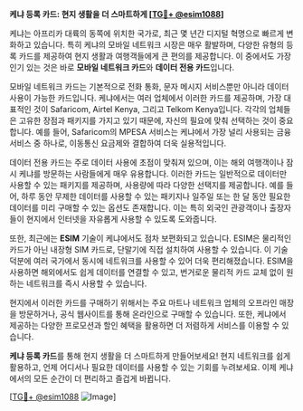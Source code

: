 **케냐 등록 카드: 현지 생활을 더 스마트하게 [[TG💪+ @esim1088](https://t.me/s/esim1088)]**

케냐는 아프리카 대륙의 동쪽에 위치한 국가로, 최근 몇 년간 디지털 혁명으로 빠르게 변화하고 있습니다. 특히 케냐의 모바일 네트워크 시장은 매우 활발하며, 다양한 유형의 등록 카드를 제공하여 현지 생활과 여행객들에게 큰 편의를 제공합니다. 이 중에서도 가장 인기 있는 것은 바로 **모바일 네트워크 카드**와 **데이터 전용 카드**입니다.

모바일 네트워크 카드는 기본적으로 전화 통화, 문자 메시지 서비스뿐만 아니라 데이터 사용이 가능한 카드입니다. 케냐에서는 여러 업체에서 이러한 카드를 제공하며, 가장 대표적인 것이 Safaricom, Airtel Kenya, 그리고 Telkom Kenya입니다. 각각의 업체들은 고유한 장점과 패키지를 가지고 있기 때문에, 자신의 필요에 맞춰 선택하는 것이 중요합니다. 예를 들어, Safaricom의 MPESA 서비스는 케냐에서 가장 널리 사용되는 금융 서비스 중 하나로, 이동통신 요금제와 결합하여 더욱 실용적입니다.

데이터 전용 카드는 주로 데이터 사용에 초점이 맞춰져 있으며, 이는 해외 여행객이나 잠시 케냐를 방문하는 사람들에게 매우 유용합니다. 이러한 카드는 일반적으로 데이터만 사용할 수 있는 패키지를 제공하며, 사용량에 따라 다양한 선택지를 제공합니다. 예를 들어, 하루 동안 무제한 데이터를 사용할 수 있는 패키지나 일주일 또는 한 달 동안 필요한 데이터를 미리 구매할 수 있는 옵션도 존재합니다. 이는 특히 외국인 관광객이나 출장자들이 현지에서 인터넷을 자유롭게 사용할 수 있도록 도와줍니다.

또한, 최근에는 **ESIM** 기술이 케냐에서도 점차 보편화되고 있습니다. ESIM은 물리적인 카드가 아닌 내장형 SIM 카드로, 단말기에 직접 설치하여 사용할 수 있습니다. 이 기술 덕분에 여러 국가에서 동시에 네트워크를 사용할 수 있어 더욱 편리해졌습니다. ESIM을 사용하면 해외에서도 쉽게 데이터를 연결할 수 있고, 번거로운 물리적 카드 교체 없이 원하는 네트워크를 즉시 사용할 수 있습니다.

현지에서 이러한 카드를 구매하기 위해서는 주요 마트나 네트워크 업체의 오프라인 매장을 방문하거나, 공식 웹사이트를 통해 온라인으로 구매할 수 있습니다. 또한, 케냐에서 제공하는 다양한 프로모션과 할인 혜택을 활용하면 더 저렴하게 서비스를 이용할 수 있습니다.

**케냐 등록 카드**를 통해 현지 생활을 더 스마트하게 만들어보세요! 현지 네트워크를 쉽게 활용하고, 언제 어디서나 필요한 데이터를 사용할 수 있는 기회를 누려보세요. 이제 케냐에서의 모든 순간이 더 편리하고 즐겁게 바뀝니다. 

[[TG💪+ @esim1088](https://t.me/s/esim1088) ![Image](https://i.postimg.cc/Y0z9fWf4/image.png)]